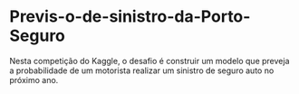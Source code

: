 # Previs-o-de-sinistro-da-Porto-Seguro
Nesta competição do Kaggle, o desafio é construir um modelo que preveja a probabilidade de um motorista realizar um sinistro de seguro auto no próximo ano.
